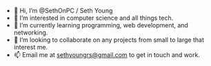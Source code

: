 - 👋 Hi, I’m @SethOnPC / Seth Young
- 👀 I’m interested in computer science and all things tech.
- 🌱 I’m currently learning programming, web development, and networking.
- 💞️ I’m looking to collaborate on any projects from small to large that interest me.
- 📫 Email me at sethyoungrs@gmail.com to get in touch and work.

<!---
SethOnPC/SethOnPC is a ✨ special ✨ repository because its `README.md` (this file) appears on your GitHub profile.
You can click the Preview link to take a look at your changes.
--->
